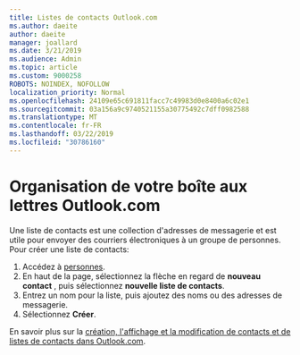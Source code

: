 ```yaml
---
title: Listes de contacts Outlook.com
ms.author: daeite
author: daeite
manager: joallard
ms.date: 3/21/2019
ms.audience: Admin
ms.topic: article
ms.custom: 9000258
ROBOTS: NOINDEX, NOFOLLOW
localization_priority: Normal
ms.openlocfilehash: 24109e65c691811facc7c49983d0e8400a6c02e1
ms.sourcegitcommit: 03a156a9c9740521155a30775492c7dff0982588
ms.translationtype: MT
ms.contentlocale: fr-FR
ms.lasthandoff: 03/22/2019
ms.locfileid: "30786160"
---
```

# <a name="organizing-your-outlookcom-mailbox"></a>Organisation de votre boîte aux lettres Outlook.com

Une liste de contacts est une collection d'adresses de messagerie et est utile pour envoyer des courriers électroniques à un groupe de personnes. Pour créer une liste de contacts:

1. Accédez à [personnes](https://outlook.live.com/people/).
1. En haut de la page, sélectionnez la flèche en regard de **nouveau contact** , puis sélectionnez **nouvelle liste de contacts**.
1. Entrez un nom pour la liste, puis ajoutez des noms ou des adresses de messagerie.
1. Sélectionnez **Créer**.

En savoir plus sur la [création, l'affichage et la modification de contacts et de listes de contacts dans Outlook.com](https://support.office.com/article/5b909158-036e-4820-92f7-2a27f57b9f01).